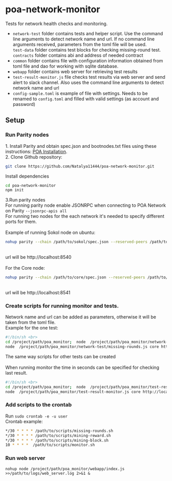 # poa-network-monitor

Tests for network health checks and monitoring.
<br>
<ul>
<li><code>network-test</code> folder contains tests and helper script. 
Use the command line arguments to detect network name and url. 
If no command line arguments received, parameters from the toml file will be used. <br>
<code>test-data</code> folder contains test blocks for checking missing-round test. <br>
<code>contracts</code> folder contains abi and address of needed contract
</li>
<li><code>common</code> folder contains file with configuration information obtained from toml file and dao 
for working with sqlite database.
</li>
<li><code>webapp</code> folder contains web server for retrieving test results
</li>
<li><code>test-result-monitor.js</code> file checks test results via web server and send alert to slack channel. 
Also uses the command line arguments to detect network name and url</li>
<li><code>config-sample.toml</code> is example of file with settings. Needs to be renamed to <code>config.toml</code> 
and filled with valid settings (as account and password)  </li>
</ul>
<h2>Setup</h2>

<h3>Run Parity nodes</h3>
1. Install Parity and obtain spec.json and bootnodes.txt files using these instructions: <a href="https://github.com/poanetwork/wiki/wiki/POA-Installation">POA Installation</a>.<br>
2. Clone Github repository:

```sh
git clone https://github.com/Natalya11444/poa-network-monitor.git
```
Install dependencies <br>

```sh
cd poa-network-monitor 
npm init
```
3.Run parity nodes <br>
For running parity node enable JSONRPC when connecting to POA Network on Parity <code>--jsonrpc-apis all</code><br>
For running two nodes for the each network it's needed to specify different ports for them. <br><br>
Example of running Sokol node on ubuntu:<br>

```sh
nohup parity --chain /path/to/sokol/spec.json --reserved-peers /path/to/sokol/bootnodes.txt --jsonrpc-apis all --port 30300 --jsonrpc-port 8540 --ws-port 8450 --ui-port 8180 --no-ipc > /path/to/logs/parity-sokol.log 2>&1 &
```

<br>url will be http://localhost:8540<br><br>
For the Core node:<br>

```sh
nohup parity --chain /path/to/core/spec.json --reserved-peers /path/to/core/bootnodes.txt --jsonrpc-apis all --port 30301 --jsonrpc-port 8541 --ws-port 8451 --ui-port 8181 --no-ipc > /path/to/logs/parity-core.log 2>&1 &
```

<br>url will be http://localhost:8541


<h3>Create scripts for running monitor and tests. </h3>
Network name and url can be added as parameters, otherwise it will be taken from the toml file. <br>
Example for the one test: <br>

```sh
#!/bin/sh <br>
cd /project/path/poa_monitor;  node  /project/path/poa_monitor/network-test/missing-rounds.js sokol http://localhost:8540 >> /path/to/logs/missing-rounds-sokol-log 2>&1;
node  /project/path/poa_monitor/network-test/missing-rounds.js core http://localhost:8541 >> /path/to/logs/missing-rounds-core-log 2>&1;
```

The same way scripts for other tests can be created <br><br>
When running monitor the time in seconds can be specified for checking last result. <br>

```sh
#!/bin/sh <br>
cd /project/path/poa_monitor;  node  /project/path/poa_monitor/test-result-monitor.js sokol http://localhost:8540 2400 >>/path/to/logs/monitor-sokol-log 2>&1;
node  /project/path/poa_monitor/test-result-monitor.js core http://localhost:8541 2400 >>/path/to/logs/monitor-core-log 2>&1
```

<h3>Add scripts to the crontab </h3>
Run <code>sudo crontab -e -u user</code> <br>
Crontab example: 

```sh
*/30 * * * * /path/to/scripts/missing-rounds.sh 
*/30 * * * * /path/to/scripts/mining-reward.sh 
*/30 * * * * /path/to/scripts/mining-block.sh 
10 * * * *  /path/to/scripts/monitor.sh 
```
<h3>Run web server </h3>
<code>nohup node /project/path/poa_monitor/webapp/index.js >>/path/to/logs/web_server.log 2>&1 & </code>